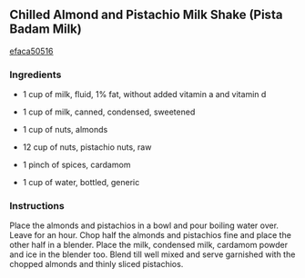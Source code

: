 ## Chilled Almond and Pistachio Milk Shake (Pista Badam Milk)

[efaca50516](http://www.food.com/recipe/chilled-almond-and-pistachio-milk-shake-pista-badam-milk-237697)

### Ingredients

 - 1 cup of milk, fluid, 1% fat, without added vitamin a and vitamin d

 - 1 cup of milk, canned, condensed, sweetened

 - 1 cup of nuts, almonds

 - 12 cup of nuts, pistachio nuts, raw

 - 1 pinch of spices, cardamom

 - 1 cup of water, bottled, generic

### Instructions

Place the almonds and pistachios in a bowl and pour boiling water over. Leave for an hour. Chop half the almonds and pistachios fine and place the other half in a blender. Place the milk, condensed milk, cardamom powder and ice in the blender too. Blend till well mixed and serve garnished with the chopped almonds and thinly sliced pistachios.